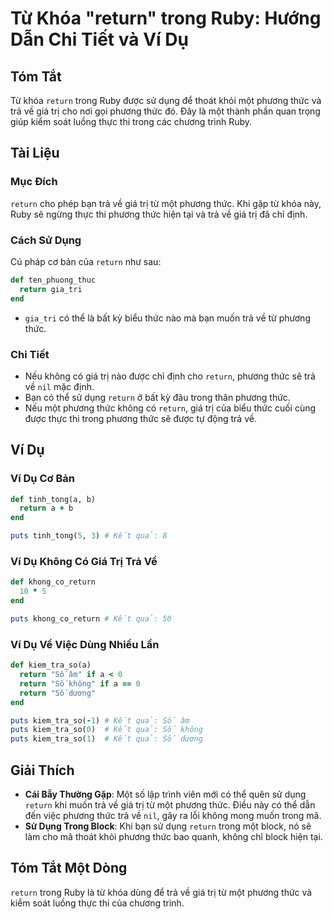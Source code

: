 <!--
Meta Description: # Từ Khóa "return" trong Ruby: Hướng Dẫn Chi Tiết và Ví Dụ ## Tóm Tắt Từ khóa `return` trong Ruby được sử dụng để thoát khỏi một phương thức và trả về...
Meta Keywords: return, thức, phương, trả, trong
-->

# Từ Khóa "return" trong Ruby: Hướng Dẫn Chi Tiết và Ví Dụ

## Tóm Tắt
Từ khóa `return` trong Ruby được sử dụng để thoát khỏi một phương thức và trả về giá trị cho nơi gọi phương thức đó. Đây là một thành phần quan trọng giúp kiểm soát luồng thực thi trong các chương trình Ruby.

## Tài Liệu
### Mục Đích
`return` cho phép bạn trả về giá trị từ một phương thức. Khi gặp từ khóa này, Ruby sẽ ngừng thực thi phương thức hiện tại và trả về giá trị đã chỉ định.

### Cách Sử Dụng
Cú pháp cơ bản của `return` như sau:
```ruby
def ten_phuong_thuc
  return gia_tri
end
```
- `gia_tri` có thể là bất kỳ biểu thức nào mà bạn muốn trả về từ phương thức.

### Chi Tiết
- Nếu không có giá trị nào được chỉ định cho `return`, phương thức sẽ trả về `nil` mặc định.
- Bạn có thể sử dụng `return` ở bất kỳ đâu trong thân phương thức.
- Nếu một phương thức không có `return`, giá trị của biểu thức cuối cùng được thực thi trong phương thức sẽ được tự động trả về.

## Ví Dụ
### Ví Dụ Cơ Bản
```ruby
def tinh_tong(a, b)
  return a + b
end

puts tinh_tong(5, 3) # Kết quả: 8
```

### Ví Dụ Không Có Giá Trị Trả Về
```ruby
def khong_co_return
  10 * 5
end

puts khong_co_return # Kết quả: 50
```

### Ví Dụ Về Việc Dùng Nhiều Lần
```ruby
def kiem_tra_so(a)
  return "Số âm" if a < 0
  return "Số không" if a == 0
  return "Số dương"
end

puts kiem_tra_so(-1) # Kết quả: Số âm
puts kiem_tra_so(0)  # Kết quả: Số không
puts kiem_tra_so(1)  # Kết quả: Số dương
```

## Giải Thích
- **Cái Bẫy Thường Gặp**: Một số lập trình viên mới có thể quên sử dụng `return` khi muốn trả về giá trị từ một phương thức. Điều này có thể dẫn đến việc phương thức trả về `nil`, gây ra lỗi không mong muốn trong mã.
- **Sử Dụng Trong Block**: Khi bạn sử dụng `return` trong một block, nó sẽ làm cho mã thoát khỏi phương thức bao quanh, không chỉ block hiện tại.

## Tóm Tắt Một Dòng
`return` trong Ruby là từ khóa dùng để trả về giá trị từ một phương thức và kiểm soát luồng thực thi của chương trình.